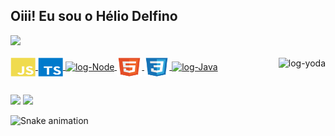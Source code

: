 ## Oiii! Eu sou o Hélio Delfino
 <div>
  <a href="https://github.com/HelioHD">
  <img height="180em" src="https://github-readme-stats.vercel.app/api?username=HelioHD&show_icons=true&theme=dracula&include_all_commits=true&count_private=true"/>
  
</div>
<div style="display: inline_block"><br>
  <img align="center" alt="log-Js" height="30" width="40" src="https://raw.githubusercontent.com/devicons/devicon/master/icons/javascript/javascript-plain.svg">
  <img align="center" alt="log-Ts" height="30" width="40" src="https://raw.githubusercontent.com/devicons/devicon/master/icons/typescript/typescript-plain.svg">
  <img align="center" alt="log-Node" height="30" width="40" src="https://upload.wikimedia.org/wikipedia/commons/d/d9/Node.js_logo.svg">
  <img align="center" alt="log-HTML" height="30" width="40" src="https://raw.githubusercontent.com/devicons/devicon/master/icons/html5/html5-original.svg">
  <img align="center" alt="log-CSS" height="30" width="40" src="https://raw.githubusercontent.com/devicons/devicon/master/icons/css3/css3-original.svg">
  <img align="center" alt="log-Java" height="40" width="30" src="https://upload.wikimedia.org/wikipedia/pt/thumb/3/30/Java_programming_language_logo.svg/320px-Java_programming_language_logo.svg.png">
  <img align="right" alt="log-yoda" src="https://media.tenor.com/images/dc545e5a0f93c9b2bf1d4f0af54ebbff/tenor.gif">
</div>
  
  ##
<div> 
  
  <a href = "mailto: helhinho10@gmail.com"><img src="https://img.shields.io/badge/-Gmail-%23333?style=for-the-badge&logo=gmail&logoColor=white" target="_blank"></a>
  <a href="https://www.linkedin.com/in/helio-delfino/" target="_blank"><img src="https://img.shields.io/badge/-LinkedIn-%230077B5?style=for-the-badge&logo=linkedin&logoColor=white" target="_blank"></a> 
 
  ![Snake animation](https://github.com/HelioHD/HelioHD/blob/output/github-contribution-grid-snake.svg)
 
</div>
